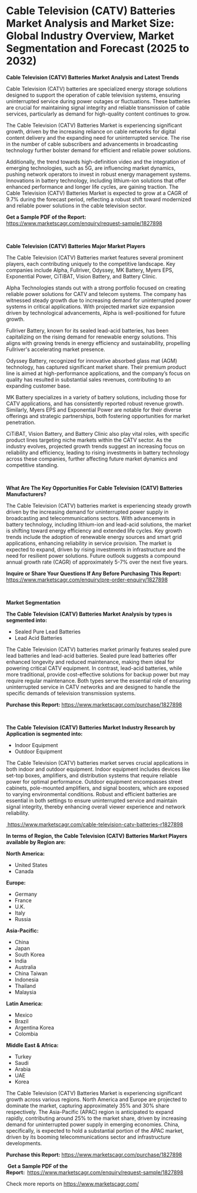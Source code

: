 <p><h1>Cable Television (CATV) Batteries Market Analysis and Market Size: Global Industry Overview, Market Segmentation and Forecast (2025 to 2032)</h1></p><p><strong>Cable Television (CATV) Batteries Market Analysis and Latest Trends</strong></p>
<p><p>Cable Television (CATV) batteries are specialized energy storage solutions designed to support the operation of cable television systems, ensuring uninterrupted service during power outages or fluctuations. These batteries are crucial for maintaining signal integrity and reliable transmission of cable services, particularly as demand for high-quality content continues to grow.</p><p>The Cable Television (CATV) Batteries Market is experiencing significant growth, driven by the increasing reliance on cable networks for digital content delivery and the expanding need for uninterrupted service. The rise in the number of cable subscribers and advancements in broadcasting technology further bolster demand for efficient and reliable power solutions. </p><p>Additionally, the trend towards high-definition video and the integration of emerging technologies, such as 5G, are influencing market dynamics, pushing network operators to invest in robust energy management systems. Innovations in battery technology, including lithium-ion solutions that offer enhanced performance and longer life cycles, are gaining traction. The Cable Television (CATV) Batteries Market is expected to grow at a CAGR of 9.7% during the forecast period, reflecting a robust shift toward modernized and reliable power solutions in the cable television sector.</p></p>
<p><strong>Get a Sample PDF of the Report:&nbsp;</strong> <a href="https://www.marketscagr.com/enquiry/request-sample/1827898?utm_campaign=3368&utm_medium=2&utm_source=Github&utm_content=ia&utm_term=07042025&utm_id=cable-television-catv-batteries">https://www.marketscagr.com/enquiry/request-sample/1827898</a></p>
<p>&nbsp;</p>
<p><strong>Cable Television (CATV) Batteries Major Market Players</strong></p>
<p><p>The Cable Television (CATV) Batteries market features several prominent players, each contributing uniquely to the competitive landscape. Key companies include Alpha, Fullriver, Odyssey, MK Battery, Myers EPS, Exponential Power, CiTiBAT, Vision Battery, and Battery Clinic. </p><p>Alpha Technologies stands out with a strong portfolio focused on creating reliable power solutions for CATV and telecom systems. The company has witnessed steady growth due to increasing demand for uninterrupted power systems in critical applications. With projected market size expansion driven by technological advancements, Alpha is well-positioned for future growth. </p><p>Fullriver Battery, known for its sealed lead-acid batteries, has been capitalizing on the rising demand for renewable energy solutions. This aligns with growing trends in energy efficiency and sustainability, propelling Fullriver's accelerating market presence. </p><p>Odyssey Battery, recognized for innovative absorbed glass mat (AGM) technology, has captured significant market share. Their premium product line is aimed at high-performance applications, and the company’s focus on quality has resulted in substantial sales revenues, contributing to an expanding customer base.</p><p>MK Battery specializes in a variety of battery solutions, including those for CATV applications, and has consistently reported robust revenue growth. Similarly, Myers EPS and Exponential Power are notable for their diverse offerings and strategic partnerships, both fostering opportunities for market penetration.</p><p>CiTiBAT, Vision Battery, and Battery Clinic also play vital roles, with specific product lines targeting niche markets within the CATV sector. As the industry evolves, projected growth trends suggest an increasing focus on reliability and efficiency, leading to rising investments in battery technology across these companies, further affecting future market dynamics and competitive standing.</p></p>
<p>&nbsp;</p>
<p><strong>What Are The Key Opportunities For Cable Television (CATV) Batteries Manufacturers?</strong></p>
<p><p>The Cable Television (CATV) batteries market is experiencing steady growth driven by the increasing demand for uninterrupted power supply in broadcasting and telecommunications sectors. With advancements in battery technology, including lithium-ion and lead-acid solutions, the market is shifting toward energy efficiency and extended life cycles. Key growth trends include the adoption of renewable energy sources and smart grid applications, enhancing reliability in service provision. The market is expected to expand, driven by rising investments in infrastructure and the need for resilient power solutions. Future outlook suggests a compound annual growth rate (CAGR) of approximately 5-7% over the next five years.</p></p>
<p><strong>Inquire or Share Your Questions If Any Before Purchasing This Report:</strong> <a href="https://www.marketscagr.com/enquiry/pre-order-enquiry/1827898?utm_campaign=3368&utm_medium=2&utm_source=Github&utm_content=ia&utm_term=07042025&utm_id=cable-television-catv-batteries">https://www.marketscagr.com/enquiry/pre-order-enquiry/1827898</a></p>
<p>&nbsp;</p>
<p><strong>Market Segmentation</strong></p>
<p><strong>The Cable Television (CATV) Batteries Market Analysis by types is segmented into:</strong></p>
<p><ul><li>Sealed Pure Lead Batteries</li><li>Lead Acid Batteries</li></ul></p>
<p><p>The Cable Television (CATV) batteries market primarily features sealed pure lead batteries and lead-acid batteries. Sealed pure lead batteries offer enhanced longevity and reduced maintenance, making them ideal for powering critical CATV equipment. In contrast, lead-acid batteries, while more traditional, provide cost-effective solutions for backup power but may require regular maintenance. Both types serve the essential role of ensuring uninterrupted service in CATV networks and are designed to handle the specific demands of television transmission systems.</p></p>
<p><strong>Purchase this Report:&nbsp;</strong><a href="https://www.marketscagr.com/purchase/1827898?utm_campaign=3368&utm_medium=2&utm_source=Github&utm_content=ia&utm_term=07042025&utm_id=cable-television-catv-batteries">https://www.marketscagr.com/purchase/1827898</a></p>
<p>&nbsp;</p>
<p><strong>The Cable Television (CATV) Batteries Market Industry Research by Application is segmented into:</strong></p>
<p><ul><li>Indoor Equipment</li><li>Outdoor Equipment</li></ul></p>
<p><p>The Cable Television (CATV) batteries market serves crucial applications in both indoor and outdoor equipment. Indoor equipment includes devices like set-top boxes, amplifiers, and distribution systems that require reliable power for optimal performance. Outdoor equipment encompasses street cabinets, pole-mounted amplifiers, and signal boosters, which are exposed to varying environmental conditions. Robust and efficient batteries are essential in both settings to ensure uninterrupted service and maintain signal integrity, thereby enhancing overall viewer experience and network reliability.</p></p>
<p><a href="https://www.marketscagr.com/cable-television-catv-batteries-r1827898?utm_campaign=3368&utm_medium=2&utm_source=Github&utm_content=ia&utm_term=07042025&utm_id=cable-television-catv-batteries">&nbsp;https://www.marketscagr.com/cable-television-catv-batteries-r1827898</a></p>
<p><strong>In terms of Region, the Cable Television (CATV) Batteries Market Players available by Region are:</strong></p>
<p>
    <p> <strong> North America: </strong>
        <ul>
            <li>United States</li>
            <li>Canada</li>
        </ul>
        </p> 
    <p> <strong> Europe: </strong>
        <ul>
            <li>Germany</li>
            <li>France</li>
            <li>U.K.</li>
            <li>Italy</li>
            <li>Russia</li>
        </ul>
        </p> 
    <p> <strong> Asia-Pacific: </strong>
        <ul>
            <li>China</li>
            <li>Japan</li>
            <li>South Korea</li>
            <li>India</li>
            <li>Australia</li>
            <li>China Taiwan</li>
            <li>Indonesia</li>
            <li>Thailand</li>
            <li>Malaysia</li>
        </ul>
        </p> 
    <p> <strong> Latin America: </strong>
        <ul>
            <li>Mexico</li>
            <li>Brazil</li>
            <li>Argentina Korea</li>
            <li>Colombia</li>
        </ul>
        </p> 
    <p> <strong> Middle East & Africa: </strong>
        <ul>
            <li>Turkey</li>
            <li>Saudi</li>
            <li>Arabia</li>
            <li>UAE</li>
            <li>Korea</li>
        </ul>
    </p>
    </p>
<p><p>The Cable Television (CATV) Batteries Market is experiencing significant growth across various regions. North America and Europe are projected to dominate the market, capturing approximately 35% and 30% share respectively. The Asia-Pacific (APAC) region is anticipated to expand rapidly, contributing around 25% to the market share, driven by increasing demand for uninterrupted power supply in emerging economies. China, specifically, is expected to hold a substantial portion of the APAC market, driven by its booming telecommunications sector and infrastructure developments.</p></p>
<p><strong>Purchase this Report: </strong><a href="https://www.marketscagr.com/purchase/1827898?utm_campaign=3368&utm_medium=2&utm_source=Github&utm_content=ia&utm_term=07042025&utm_id=cable-television-catv-batteries">https://www.marketscagr.com/purchase/1827898</a></p>
<p>&nbsp;<strong>Get a Sample PDF of the Report:&nbsp;&nbsp;</strong><a href="https://www.marketscagr.com/enquiry/request-sample/1827898?utm_campaign=3368&utm_medium=2&utm_source=Github&utm_content=ia&utm_term=07042025&utm_id=cable-television-catv-batteries">https://www.marketscagr.com/enquiry/request-sample/1827898</a></p>
<p><strong></strong></p>
<p>Check more reports on <a href="https://www.marketscagr.com/?utm_campaign=3368&utm_medium=2&utm_source=Github&utm_content=ia&utm_term=07042025&utm_id=cable-television-catv-batteries">https://www.marketscagr.com/</a></p>